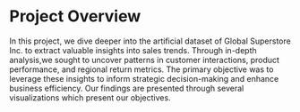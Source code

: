 # Project Overview
In this project, we dive deeper into the artificial dataset of Global Superstore Inc. to extract valuable insights into sales trends. Through in-depth analysis,we sought to uncover patterns in customer interactions, product performance, and regional return metrics. The primary objective was to leverage these insights to inform strategic decision-making and enhance business efficiency. Our findings are presented through several visualizations which present our objectives.
